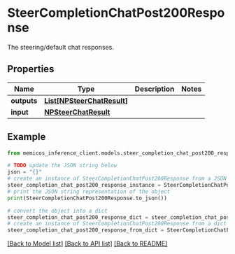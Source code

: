 # SteerCompletionChatPost200Response

The steering/default chat responses.

## Properties

Name | Type | Description | Notes
------------ | ------------- | ------------- | -------------
**outputs** | [**List[NPSteerChatResult]**](NPSteerChatResult.md) |  | 
**input** | [**NPSteerChatResult**](NPSteerChatResult.md) |  | 

## Example

```python
from memicos_inference_client.models.steer_completion_chat_post200_response import SteerCompletionChatPost200Response

# TODO update the JSON string below
json = "{}"
# create an instance of SteerCompletionChatPost200Response from a JSON string
steer_completion_chat_post200_response_instance = SteerCompletionChatPost200Response.from_json(json)
# print the JSON string representation of the object
print(SteerCompletionChatPost200Response.to_json())

# convert the object into a dict
steer_completion_chat_post200_response_dict = steer_completion_chat_post200_response_instance.to_dict()
# create an instance of SteerCompletionChatPost200Response from a dict
steer_completion_chat_post200_response_from_dict = SteerCompletionChatPost200Response.from_dict(steer_completion_chat_post200_response_dict)
```
[[Back to Model list]](../README.md#documentation-for-models) [[Back to API list]](../README.md#documentation-for-api-endpoints) [[Back to README]](../README.md)


